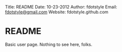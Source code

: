 Title:	README
Date:	10-23-2012
Author:	fdotstyle
Email:	fdotstyle@gmail.com
Website:	fdotstyle.github.com


# README #

Basic user page. Nothing to see here, folks.